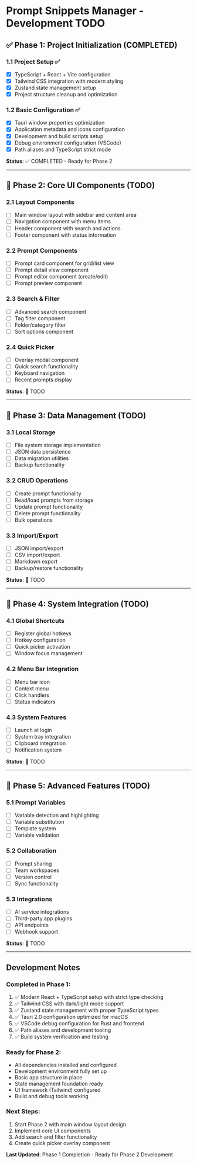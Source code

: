 # Prompt Snippets Manager - Development TODO

## ✅ Phase 1: Project Initialization (COMPLETED)

### 1.1 Project Setup ✅
- [x] TypeScript + React + Vite configuration
- [x] Tailwind CSS integration with modern styling  
- [x] Zustand state management setup
- [x] Project structure cleanup and optimization

### 1.2 Basic Configuration ✅
- [x] Tauri window properties optimization
- [x] Application metadata and icons configuration
- [x] Development and build scripts setup
- [x] Debug environment configuration (VSCode)
- [x] Path aliases and TypeScript strict mode

**Status**: ✅ COMPLETED - Ready for Phase 2

---

## 🔄 Phase 2: Core UI Components (TODO)

### 2.1 Layout Components
- [ ] Main window layout with sidebar and content area
- [ ] Navigation component with menu items
- [ ] Header component with search and actions
- [ ] Footer component with status information

### 2.2 Prompt Components  
- [ ] Prompt card component for grid/list view
- [ ] Prompt detail view component
- [ ] Prompt editor component (create/edit)
- [ ] Prompt preview component

### 2.3 Search & Filter
- [ ] Advanced search component
- [ ] Tag filter component
- [ ] Folder/category filter
- [ ] Sort options component

### 2.4 Quick Picker
- [ ] Overlay modal component
- [ ] Quick search functionality
- [ ] Keyboard navigation
- [ ] Recent prompts display

**Status**: 🔄 TODO

---

## 🔄 Phase 3: Data Management (TODO)

### 3.1 Local Storage
- [ ] File system storage implementation
- [ ] JSON data persistence
- [ ] Data migration utilities
- [ ] Backup functionality

### 3.2 CRUD Operations
- [ ] Create prompt functionality
- [ ] Read/load prompts from storage
- [ ] Update prompt functionality
- [ ] Delete prompt functionality
- [ ] Bulk operations

### 3.3 Import/Export
- [ ] JSON import/export
- [ ] CSV import/export
- [ ] Markdown export
- [ ] Backup/restore functionality

**Status**: 🔄 TODO

---

## 🔄 Phase 4: System Integration (TODO)

### 4.1 Global Shortcuts
- [ ] Register global hotkeys
- [ ] Hotkey configuration
- [ ] Quick picker activation
- [ ] Window focus management

### 4.2 Menu Bar Integration
- [ ] Menu bar icon
- [ ] Context menu
- [ ] Click handlers
- [ ] Status indicators

### 4.3 System Features
- [ ] Launch at login
- [ ] System tray integration
- [ ] Clipboard integration
- [ ] Notification system

**Status**: 🔄 TODO

---

## 🔄 Phase 5: Advanced Features (TODO)

### 5.1 Prompt Variables
- [ ] Variable detection and highlighting
- [ ] Variable substitution
- [ ] Template system
- [ ] Variable validation

### 5.2 Collaboration
- [ ] Prompt sharing
- [ ] Team workspaces
- [ ] Version control
- [ ] Sync functionality

### 5.3 Integrations
- [ ] AI service integrations
- [ ] Third-party app plugins
- [ ] API endpoints
- [ ] Webhook support

**Status**: 🔄 TODO

---

## Development Notes

### Completed in Phase 1:
1. ✅ Modern React + TypeScript setup with strict type checking
2. ✅ Tailwind CSS with dark/light mode support
3. ✅ Zustand state management with proper TypeScript types
4. ✅ Tauri 2.0 configuration optimized for macOS
5. ✅ VSCode debug configuration for Rust and frontend
6. ✅ Path aliases and development tooling
7. ✅ Build system verification and testing

### Ready for Phase 2:
- All dependencies installed and configured
- Development environment fully set up
- Basic app structure in place
- State management foundation ready
- UI framework (Tailwind) configured
- Build and debug tools working

### Next Steps:
1. Start Phase 2 with main window layout design
2. Implement core UI components
3. Add search and filter functionality
4. Create quick picker overlay component

**Last Updated**: Phase 1 Completion - Ready for Phase 2 Development 
